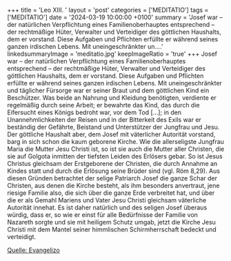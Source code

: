 +++
title = 'Leo XIII.  '
layout = 'post'
categories = ['MEDITATIO']
tags = ['MEDITATIO']
date = '2024-03-19 10:00:00 +0100'
summary = 'Josef war – der natürlichen Verpflichtung eines Familienoberhauptes entsprechend – der rechtmäßige Hüter, Verwalter und Verteidiger des göttlichen Haushalts, dem er vorstand. Diese Aufgaben und Pflichten erfüllte er während seines ganzen irdischen Lebens. Mit uneingeschränkter un....'
linkedsummaryImage = 'meditatio.jpg'
keepImageRatio = 'true'
+++
Josef war – der natürlichen Verpflichtung eines Familienoberhauptes entsprechend – der rechtmäßige Hüter, Verwalter und Verteidiger des göttlichen Haushalts, dem er vorstand. Diese Aufgaben und Pflichten erfüllte er während seines ganzen irdischen Lebens. Mit uneingeschränkter und täglicher Fürsorge war er seiner Braut und dem göttlichen Kind ein Beschützer.<!--more--> Was beide an Nahrung und Kleidung benötigten, verdiente er regelmäßig durch seine Arbeit; er bewahrte das Kind, das durch die Eifersucht eines Königs bedroht war, vor dem Tod [...]; in den Unannehmlichkeiten der Reisen und in der Bitterkeit des Exils war er beständig der Gefährte, Beistand und Unterstützer der Jungfrau und Jesu.
Der göttliche Haushalt aber, dem Josef mit väterlicher Autorität vorstand, barg in sich schon die kaum geborene Kirche. Wie die allerseligste Jungfrau Maria die Mutter Jesu Christi ist, so ist sie auch die Mutter aller Christen, die sie auf Golgota inmitten der tiefsten Leiden des Erlösers gebar. So ist Jesus Christus gleichsam der Erstgeborene der Christen, die durch Annahme an Kindes statt und durch die Erlösung seine Brüder sind (vgl. Röm 8,29).
Aus diesen Gründen betrachtet der selige Patriarch Josef die ganze Schar der Christen, aus denen die Kirche besteht, als ihm besonders anvertraut, jene riesige Familie also, die sich über die ganze Erde verbreitet hat, und über die er als Gemahl Mariens und Vater Jesu Christi gleichsam väterliche Autorität innehat. Es ist daher natürlich und des seligen Josef überaus würdig, dass er, so wie er einst für alle Bedürfnisse der Familie von Nazareth sorgte und sie mit heiligem Schutz umgab, jetzt die Kirche Jesu Christi mit dem Mantel seiner himmlischen Schirmherrschaft bedeckt und verteidigt.


[Quelle: Evangelizo](https://evangeliumtagfuertag.org/DE/gospel)
